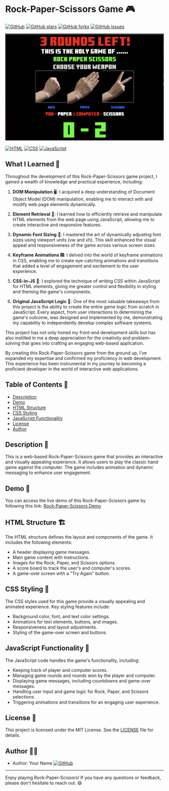 # Rock-Paper-Scissors Game 🎮

[![GitHub](https://img.shields.io/github/license/musaddique333/rock-paper-scissors)](https://github.com/musaddique333/rock-paper-scissors/blob/main/LICENSE)
[![GitHub stars](https://img.shields.io/github/stars/musaddique333/rock-paper-scissors)](https://github.com/musaddique333/rock-paper-scissors/stargazers)
[![GitHub forks](https://img.shields.io/github/forks/musaddique333/rock-paper-scissors)](https://github.com/musaddique333/rock-paper-scissors/network)
[![GitHub issues](https://img.shields.io/github/issues/musaddique333/rock-paper-scissors)](https://github.com/musaddique333/rock-paper-scissors/issues)

![Rock-Paper-Scissors Screenshot](screenshot.png)

[![HTML](https://img.shields.io/badge/HTML-5-red)](https://developer.mozilla.org/en-US/docs/Web/HTML)
[![CSS](https://img.shields.io/badge/CSS-3-blue)](https://developer.mozilla.org/en-US/docs/Web/CSS)
[![JavaScript](https://img.shields.io/badge/JavaScript-ES6-yellow)](https://developer.mozilla.org/en-US/docs/Web/JavaScript)

## What I Learned 🧠

Throughout the development of this Rock-Paper-Scissors game project, I gained a wealth of knowledge and practical experience, including:

1. **DOM Manipulation** 🖥️: I acquired a deep understanding of Document Object Model (DOM) manipulation, enabling me to interact with and modify web page elements dynamically.

2. **Element Retrieval** 📜: I learned how to efficiently retrieve and manipulate HTML elements from the web page using JavaScript, allowing me to create interactive and responsive features.

3. **Dynamic Font Sizing** 📏: I mastered the art of dynamically adjusting font sizes using viewport units (vw and vh). This skill enhanced the visual appeal and responsiveness of the game across various screen sizes.

4. **Keyframe Animations** 🎆: I delved into the world of keyframe animations in CSS, enabling me to create eye-catching animations and transitions that added a level of engagement and excitement to the user experience.

5. **CSS-in-JS** 🎨: I explored the technique of writing CSS within JavaScript for HTML elements, giving me greater control and flexibility in styling and theming the game's components.

6. **Original JavaScript Logic** 🚀: One of the most valuable takeaways from this project is the ability to create the entire game logic from scratch in JavaScript. Every aspect, from user interactions to determining the game's outcome, was designed and implemented by me, demonstrating my capability to independently develop complex software systems.

This project has not only honed my front-end development skills but has also instilled in me a deep appreciation for the creativity and problem-solving that goes into crafting an engaging web-based application.

By creating this Rock-Paper-Scissors game from the ground up, I've expanded my expertise and confirmed my proficiency in web development. This experience has been instrumental in my journey to becoming a proficient developer in the world of interactive web applications.

## Table of Contents 📜
- [Description](#description)
- [Demo](#demo)
- [HTML Structure](#html-structure)
- [CSS Styling](#css-styling)
- [JavaScript Functionality](#javascript-functionality)
- [License](#license)
- [Author](#author)

## Description 📝
This is a web-based Rock-Paper-Scissors game that provides an interactive and visually appealing experience. It allows users to play the classic hand game against the computer. The game includes animation and dynamic messaging to enhance user engagement.

## Demo 🚀
You can access the live demo of this Rock-Paper-Scissors game by following this link: [Rock-Paper-Scissors Demo](https://musaddique333.github.io/rock-paper-scissors/)

## HTML Structure 🏗️
The HTML structure defines the layout and components of the game. It includes the following elements:
- A header displaying game messages.
- Main game content with instructions.
- Images for the Rock, Paper, and Scissors options.
- A score board to track the user's and computer's scores.
- A game-over screen with a "Try Again" button.

## CSS Styling 🎨
The CSS styles used for this game provide a visually appealing and animated experience. Key styling features include:
- Background color, font, and text color settings.
- Animations for text elements, buttons, and images.
- Responsiveness and layout adjustments.
- Styling of the game-over screen and buttons.

## JavaScript Functionality 🚀
The JavaScript code handles the game's functionality, including:
- Keeping track of player and computer scores.
- Managing game rounds and rounds won by the player and computer.
- Displaying game messages, including countdowns and game-over messages.
- Handling user input and game logic for Rock, Paper, and Scissors selections.
- Triggering animations and transitions for an engaging user experience.

## License 📜
This project is licensed under the MIT License. See the [LICENSE](LICENSE) file for details.

## Author 👨‍💻
- Author: Your Name [![GitHub](https://img.shields.io/badge/GitHub-YourGitHubUsername-brightgreen)](https://github.com/yourgithubusername)

---

Enjoy playing Rock-Paper-Scissors! If you have any questions or feedback, please don't hesitate to reach out. 😄
